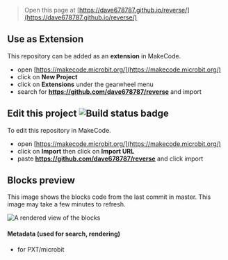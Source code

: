 
> Open this page at [https://dave678787.github.io/reverse/](https://dave678787.github.io/reverse/)

## Use as Extension

This repository can be added as an **extension** in MakeCode.

* open [https://makecode.microbit.org/](https://makecode.microbit.org/)
* click on **New Project**
* click on **Extensions** under the gearwheel menu
* search for **https://github.com/dave678787/reverse** and import

## Edit this project ![Build status badge](https://github.com/dave678787/reverse/workflows/MakeCode/badge.svg)

To edit this repository in MakeCode.

* open [https://makecode.microbit.org/](https://makecode.microbit.org/)
* click on **Import** then click on **Import URL**
* paste **https://github.com/dave678787/reverse** and click import

## Blocks preview

This image shows the blocks code from the last commit in master.
This image may take a few minutes to refresh.

![A rendered view of the blocks](https://github.com/dave678787/reverse/raw/master/.github/makecode/blocks.png)

#### Metadata (used for search, rendering)

* for PXT/microbit
<script src="https://makecode.com/gh-pages-embed.js"></script><script>makeCodeRender("{{ site.makecode.home_url }}", "{{ site.github.owner_name }}/{{ site.github.repository_name }}");</script>
